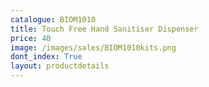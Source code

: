 ```yaml
---
catalogue: BIOM1010
title: Touch Free Hand Sanitiser Dispenser
price: 40
image: /images/sales/BIOM1010kits.png
dont_index: True
layout: productdetails
---
```

